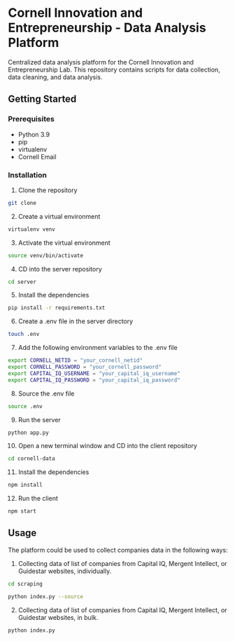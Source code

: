 # Cornell Innovation and Entrepreneurship - Data Analysis Platform

Centralized data analysis platform for the Cornell Innovation and Entrepreneurship Lab. This repository contains scripts for data collection, data cleaning, and data analysis.

## Getting Started

### Prerequisites

- Python 3.9
- pip
- virtualenv
- Cornell Email

### Installation

1. Clone the repository

```bash
git clone
```

2. Create a virtual environment

```bash
virtualenv venv
```

3. Activate the virtual environment

```bash
source venv/bin/activate
```

4. CD into the server repository

```bash
cd server
```

5. Install the dependencies

```bash
pip install -r requirements.txt
```

6. Create a .env file in the server directory

```bash
touch .env
```

7. Add the following environment variables to the .env file

```bash
export CORNELL_NETID = "your_cornell_netid"
export CORNELL_PASSWORD = "your_cornell_password"
export CAPITAL_IQ_USERNAME = "your_capital_iq_username"
export CAPITAL_IQ_PASSWORD = "your_capital_iq_password"
```

8. Source the .env file

```bash
source .env
```

9. Run the server

```bash
python app.py
```

10. Open a new terminal window and CD into the client repository

```bash
cd cornell-data
```

11. Install the dependencies

```bash
npm install
```

12. Run the client

```bash
npm start
```

## Usage

The platform could be used to collect companies data in the following ways:

1. Collecting data of list of companies from Capital IQ, Mergent Intellect, or Guidestar websites, individually.

```bash
cd scraping
```

```bash
python index.py --source
```

2. Collecting data of list of companies from Capital IQ, Mergent Intellect, or Guidestar websites, in bulk.

```bash
python index.py
```
